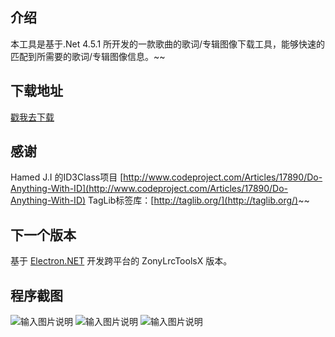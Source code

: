 ## 介绍
本工具是基于.Net 4.5.1 所开发的一款歌曲的歌词/专辑图像下载工具，能够快速的匹配到所需要的歌词/专辑图像信息。~~  
  
## 下载地址  
[戳我去下载](https://github.com/GameBelial/ZonyLrcToolsX/releases)

## 感谢
Hamed J.I 的ID3Class项目 [http://www.codeproject.com/Articles/17890/Do-Anything-With-ID](http://www.codeproject.com/Articles/17890/Do-Anything-With-ID)
TagLib标签库：[http://taglib.org/](http://taglib.org/)~~

## 下一个版本
基于 [Electron.NET](https://github.com/ElectronNET/Electron.NET) 开发跨平台的 ZonyLrcToolsX 版本。
  

## 程序截图
![输入图片说明](http://git.oschina.net/uploads/images/2016/1117/113750_a9f9a2a3_24648.png "在这里输入图片标题")
![输入图片说明](http://git.oschina.net/uploads/images/2016/1117/113738_07feb978_24648.png "在这里输入图片标题")
![输入图片说明](http://git.oschina.net/uploads/images/2016/1117/113757_9ee113b2_24648.png "在这里输入图片标题")  
